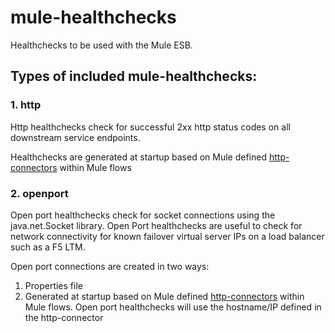 mule-healthchecks
===================

Healthchecks to be used with the Mule ESB.

## Types of included mule-healthchecks:

### 1. http

Http healthchecks check for successful 2xx http status codes on all downstream service endpoints.   

Healthchecks are generated at startup based on Mule defined 
[http-connectors](https://docs.mulesoft.com/connectors/http/http-connector) within Mule flows

### 2. openport

Open port healthchecks check for socket connections using the java.net.Socket library.  Open Port healthchecks are useful to check for network connectivity for known failover virtual server IPs on a load balancer such as a F5 LTM.

Open port connections are created in two ways:
1. Properties file
2. Generated at startup based on Mule defined [http-connectors](https://docs.mulesoft.com/connectors/http/http-connector) within Mule flows.  Open port healthchecks will use the hostname/IP defined in the http-connector
